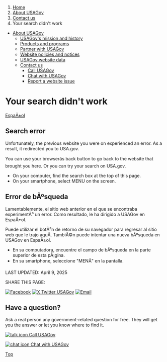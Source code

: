 1. [Home](/)
2. [About USAGov](/about)
3. [Contact us](/contact-us)
4. Your search didn't work

* [About USAGov](/about)
  + [USAGov's mission and history](/mission-history)
  + [Products and programs](/products-programs)
  + [Partner with USAGov](/partner-with-usagov)
  + [Website policies and notices](/website-policies-and-notices)
  + [USAGov website data](/website-analytics/)
  + [Contact us](/contact-us)
    - [Call USAGov](/phone)
    - [Chat with USAGov](/chat)
    - [Report a website issue](/site-issue-report-form)

Your search didn't work
=======================

[EspaÃ±ol](#espanol)

Search error
------------

Unfortunately, the previous website you were on experienced an error. As a result, it redirected you to USA.gov.

You can use your browserâs back button to go back to the website that brought you here. Or you can try your search on USA.gov.

* On your computer, find the search box at the top of this page.
* On your smartphone, select MENU on the screen.

Error de bÃºsqueda
------------------

Lamentablemente, el sitio web anterior en el que se encontraba experimentÃ³ un error. Como resultado, le ha dirigido a USAGov en EspaÃ±ol.

Puede utilizar el botÃ³n de retorno de su navegador para regresar al sitio web que le trajo aquÃ­. TambiÃ©n puede intentar una nueva bÃºsqueda en USAGov en EspaÃ±ol.

* En su computadora, encuentre el campo de bÃºsqueda en la parte superior de esta pÃ¡gina.
* En su smartphone, seleccione "MENÃ" en la pantalla.

LAST UPDATED:
April 9, 2025

SHARE THIS PAGE:

[![Facebook](/themes/custom/usagov/images/social-media-icons/Facebook_Icon.svg)](https://www.facebook.com/sharer/sharer.php?u=https://www.usa.gov/search-error&v=3)
[![X Twitter USAGov](/themes/custom/usagov/images/social-media-icons/X_Twitter_Icon.svg?version=2)](https://twitter.com/intent/tweet?source=webclient&text=https://www.usa.gov/search-error)
[![Email](/themes/custom/usagov/images/social-media-icons/Email_Icon.svg?version=2)](mailto:?subject=https://www.usa.gov/search-error)

Have a question?
----------------

Ask a real person any government-related question for free. They will get you the answer or let you know where to find it.

[![talk icon](/themes/custom/usagov/images/ICONS_talk.png)
Call USAGov](/phone)

[![chat icon](/themes/custom/usagov/images/ICONS_chat.png)
Chat with USAGov](/chat)

[Top](#main-content)